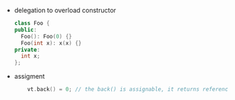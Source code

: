 * delegation
  to overload constructor
	```C++
	class Foo {
	public:
	  Foo(): Foo(0) {}
	  Foo(int x): x(x) {}
	private:
	  int x;
	};
	```
* assigment
	```C++
		vt.back() = 0; // the back() is assignable, it returns reference?
	```